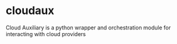 # cloudaux
Cloud Auxiliary is a python wrapper and orchestration module for interacting with cloud providers
